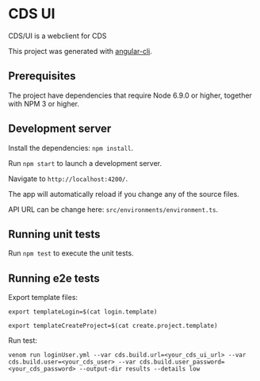 # CDS UI
 
CDS/UI is a webclient for CDS

This project was generated with [angular-cli](https://github.com/angular/angular-cli).

## Prerequisites

The project have dependencies that require Node 6.9.0 or higher, together with NPM 3 or higher.

## Development server

Install the dependencies: `npm install`.

Run `npm start` to launch a development server. 

Navigate to `http://localhost:4200/`.

The app will automatically reload if you change any of the source files.

API URL can be change here: `src/environments/environment.ts`.

## Running unit tests

Run `npm test` to execute the unit tests.

## Running e2e tests

Export template files:

`export templateLogin=$(cat login.template)`

`export templateCreateProject=$(cat create.project.template)`

Run test:

`venom run loginUser.yml --var cds.build.url=<your_cds_ui_url> --var cds.build.user=<your_cds_user> --var cds.build.user_password=<your_cds_password> --output-dir results --details low`
